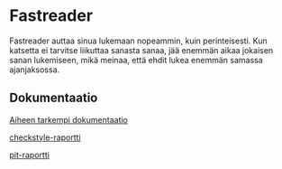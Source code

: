 # Fastreader
Fastreader auttaa sinua lukemaan nopeammin, kuin perinteisesti. Kun katsetta ei tarvitse liikuttaa sanasta sanaa, jää enemmän aikaa jokaisen sanan lukemiseen, mikä meinaa, että ehdit lukea enemmän samassa ajanjaksossa.

## Dokumentaatio
[Aiheen tarkempi dokumentaatio](dokumentaatio/aiheenKuvausJaRakenne.md)

[checkstyle-raportti](https://htmlpreview.github.io/?https://github.com/pavelgar/fastreader/blob/master/dokumentaatio/checkstyle-raportti/checkstyle.html)

[pit-raportti](https://htmlpreview.github.io/?https://github.com/pavelgar/fastreader/blob/master/dokumentaatio/pit-raportti/201702110002/index.html)
